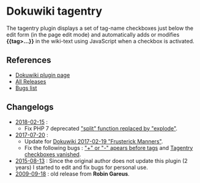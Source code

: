 # Dokuwiki tagentry

The tagentry plugin displays a set of tag-name checkboxes just below the edit form (in the page edit mode) and automatically adds or modifies **{{tag>...}}** in the wiki-text using JavaScript when a checkbox is activated. 

## References

* [Dokuwiki plugin page](https://www.dokuwiki.org/plugin:tagentry)
* [All Releases](https://github.com/sphaira-dev/dokuwiki-tagentry/releases)
* [Bugs list](https://www.dokuwiki.org/plugin:tagentry#bugs)


## Changelogs

* [2018-02-15](https://github.com/sphairadev1/dokuwiki-tagentry/releases/download/v2.2/tagentry_2018-02-15.zip) : 
  * Fix PHP 7 deprecated ["split" function replaced by "explode"](https://www.dokuwiki.org/plugin:tagentry#php_70_issue).
* [2017-07-20](https://github.com/sphairadev1/dokuwiki-tagentry/releases/download/v2.1/tagentry_2017-07-20.zip) : 
  * Update for [Dokuwiki 2017-02-19 "Frusterick Manners"](https://www.dokuwiki.org/changes#release_2017-02-19e_frusterick_manners).
  * Fix the following bugs : ["+" or "-" apears before tags](https://www.dokuwiki.org/plugin:tagentry#or_-_appears_before_tags) and [Tagentry checkboxes vanished](https://www.dokuwiki.org/plugin:tagentry#tagentry_checkboxes_vanished_when_using_the_dokuwiki_anteater_release_2010-11-07_and_newer).
* [2015-08-13](https://github.com/sphairadev1/dokuwiki-tagentry/releases/download/v2.0/tagentry_2015-08-13.zip) : Since the original author does not update this plugin (2 years) I started to edit and fix bugs for personal use.
* [2009-09-18](https://github.com/sphairadev1/dokuwiki-tagentry/releases/download/v1.0/tagentry_2009-09-18.zip) : old release from **Robin Gareus**.


